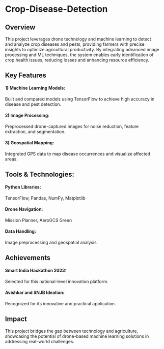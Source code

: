 # Crop-Disease-Detection
## Overview 
This project leverages drone technology and machine learning to detect and analyze crop diseases and pests, providing farmers with precise insights to optimize agricultural productivity. By integrating advanced image processing and ML techniques, the system enables early identification of crop health issues, reducing losses and enhancing resource efficiency.

## Key Features

#### 1) Machine Learning Models:
   Built and compared models using TensorFlow to achieve high accuracy in disease and pest detection.

#### 2) Image Processing:
   Preprocessed drone-captured images for noise reduction, feature extraction, and segmentation.

#### 3) Geospatial Mapping:
   Integrated GPS data to map disease occurrences and visualize affected areas.
   
## Tools & Technologies:
#### Python Libraries: 
TensorFlow, Pandas, NumPy, Matplotlib
#### Drone Navigation: 
Mission Planner, AeroGCS Green
#### Data Handling: 
Image preprocessing and geospatial analysis

## Achievements
#### Smart India Hackathon 2023: 
Selected for this national-level innovation platform.
#### Avishkar and SNJB Ideation: 
Recognized for its innovative and practical application.

## Impact
This project bridges the gap between technology and agriculture, showcasing the potential of drone-based machine learning solutions in addressing real-world challenges.

